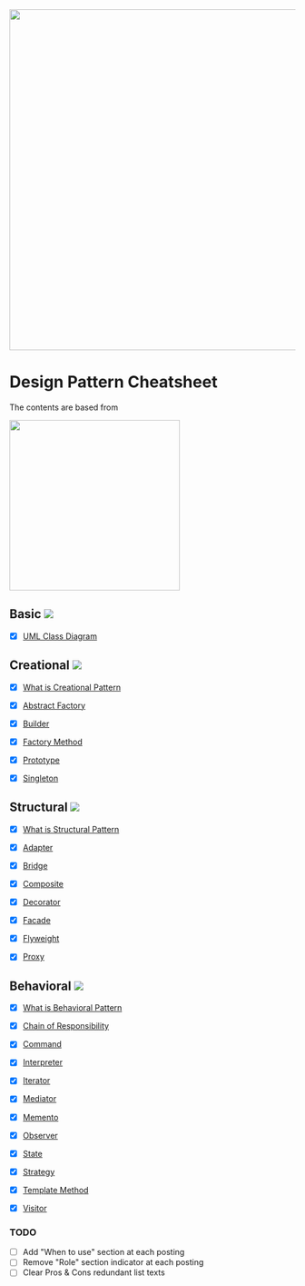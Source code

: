 <img src="https://user-images.githubusercontent.com/33388801/183260904-1da89fdf-4995-4d7c-8c01-dca6db622353.jpg" width="600"/>

# Design Pattern Cheatsheet

The contents are based from

<img src="https://user-images.githubusercontent.com/33388801/184691573-24c3081b-8b5b-4bf6-99aa-a8b90cd402a7.png" width="300"/>

## Basic ![](https://us-central1-progress-markdown.cloudfunctions.net/progress/100)

- [x] [UML Class Diagram](https://blog.naver.com/mym0404/222840876463)

## Creational ![](https://us-central1-progress-markdown.cloudfunctions.net/progress/100)

- [x] [What is Creational Pattern](https://blog.naver.com/mym0404/222844233403)

- [x] [Abstract Factory](https://blog.naver.com/mym0404/222842458367)
- [x] [Builder](https://blog.naver.com/mym0404/222844271451)
- [x] [Factory Method](https://blog.naver.com/mym0404/222844357913)
- [x] [Prototype](https://blog.naver.com/mym0404/222842448782)
- [x] [Singleton](https://blog.naver.com/mym0404/222842411627)

## Structural ![](https://us-central1-progress-markdown.cloudfunctions.net/progress/100)

- [x] [What is Structural Pattern](https://blog.naver.com/mym0404/222846151743)

- [x] [Adapter](https://blog.naver.com/mym0404/222846177017)
- [x] [Bridge](https://blog.naver.com/mym0404/222846997951) 
- [x] [Composite](https://blog.naver.com/mym0404/222840888281)
- [x] [Decorator](https://blog.naver.com/mym0404/222841827633)
- [x] [Facade](https://blog.naver.com/mym0404/222841842528)
- [x] [Flyweight](https://blog.naver.com/mym0404/222841950503)
- [x] [Proxy](https://blog.naver.com/mym0404/222847740162)

## Behavioral ![](https://us-central1-progress-markdown.cloudfunctions.net/progress/100)

- [x] [What is Behavioral Pattern](https://blog.naver.com/mym0404/222847765240)

- [x] [Chain of Responsibility](https://blog.naver.com/mym0404/222848131115)
- [x] [Command](https://blog.naver.com/mym0404/222841601512)
- [x] [Interpreter](https://blog.naver.com/mym0404/222849393962)
- [x] [Iterator](https://blog.naver.com/mym0404/222848527949)
- [x] [Mediator](https://blog.naver.com/mym0404/222849306460)
- [x] [Memento](https://blog.naver.com/mym0404/222849339846)
- [x] [Observer](https://blog.naver.com/mym0404/222841574727)
- [x] [State](https://blog.naver.com/mym0404/222849370649)
- [x] [Strategy](https://blog.naver.com/mym0404/222841499913)
- [x] [Template Method](https://blog.naver.com/mym0404/222849378306)
- [x] [Visitor](https://blog.naver.com/mym0404/222849392906)


### TODO
- [ ] Add "When to use" section at each posting
- [ ] Remove "Role" section indicator at each posting
- [ ] Clear Pros & Cons redundant list texts
